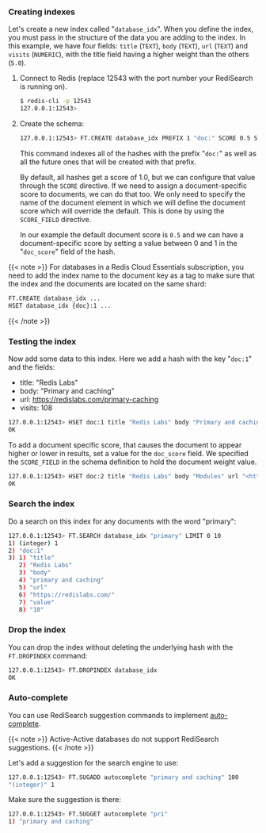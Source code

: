 ### Creating indexes

Let's create a new index called "`database_idx`".
When you define the index, you must pass in the structure of the data you are adding to the index.
In this example, we have four fields: `title` (`TEXT`), `body` (`TEXT`), `url` (`TEXT`) and `visits` (`NUMERIC`), with the title field having a higher weight than the others (`5.0`).

1. Connect to Redis (replace 12543 with the port number your RediSearch is running on).

    ```sh
    $ redis-cli -p 12543
    127.0.0.1:12543>
    ```

2. Create the schema:

    ```sh
    127.0.0.1:12543> FT.CREATE database_idx PREFIX 1 "doc:" SCORE 0.5 SCORE_FIELD "doc_score" SCHEMA title TEXT body TEXT url TEXT visits NUMERIC
    ```

    This command indexes all of the hashes with the prefix "`doc:`" as well as all the future ones that will be created with that prefix.

    By default, all hashes get a score of 1.0, but we can configure that value through the `SCORE` directive. If we need to assign a document-specific score to documents, we can do that too. 
    We only need to specify the name of the document element in which we will define the document score which will override the default. This is done by using the `SCORE_FIELD` directive.
    
    In our example the default document score is `0.5` and we can have a document-specific score by setting a value between 0 and 1 in the  "`doc_score`" field of the hash.

{{< note >}}
For databases in a Redis Cloud Essentials subscription, you need to add the index name to the document key as a tag to make sure that the index and the documents are located on the same shard:

```sh
FT.CREATE database_idx ...
HSET database_idx {doc}:1 ...
```

{{< /note >}}

### Testing the index

Now add some data to this index. Here we add a hash with the key "`doc:1`" and the fields:

- title: "Redis Labs"
- body: "Primary and caching"
- url: <https://redislabs.com/primary-caching>
- visits: 108

```sh
127.0.0.1:12543> HSET doc:1 title "Redis Labs" body "Primary and caching" url "<https://redislabs.com/primary-caching>" visits 108
OK
```

To add a document specific score, that causes the document to appear higher or lower in results, set a value for the `doc_score` field.
We specified the `SCORE_FIELD` in the schema definition to hold the document weight value.

```sh
127.0.0.1:12543> HSET doc:2 title "Redis Labs" body "Modules" url "<https://redislabs.com/modules>" visits 102 doc_score 0.8
OK
```


### Search the index

Do a search on this index for any documents with the word "primary":

```sh
127.0.0.1:12543> FT.SEARCH database_idx "primary" LIMIT 0 10
1) (integer) 1
2) "doc:1"
3) 1) "title"
   2) "Redis Labs"
   3) "body"
   4) "primary and caching"
   5) "url"
   6) "https://redislabs.com/"
   7) "value"
   8) "10"
```

### Drop the index

You can drop the index without deleting the underlying hash with the `FT.DROPINDEX` command:

```sh
127.0.0.1:12543> FT.DROPINDEX database_idx
OK
```

### Auto-complete

You can use RediSearch suggestion commands to implement [auto-complete](https://oss.redislabs.com/redisearch/master/Overview/#auto-completion).

{{< note >}}
Active-Active databases do not support RediSearch suggestions.
{{< /note >}}

Let's add a suggestion for the search engine to use:

```sh
127.0.0.1:12543> FT.SUGADD autocomplete "primary and caching" 100
"(integer)" 1
```

Make sure the suggestion is there:

```sh
127.0.0.1:12543> FT.SUGGET autocomplete "pri"
1) "primary and caching"
```
